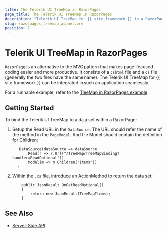 ```yaml
---
title: The Telerik UI TreeMap in RazorPages
page_title: The Telerik UI TreeMap in RazorPages
description: "Telerik UI TreeMap for {{ site.framework }} in a RazorPages application."
slug: razorpages_treemap_aspnetcore
position: 7
---
```


# Telerik UI TreeMap in RazorPages

`RazorPage` is an alternative to the MVC pattern that makes page-focused coding easier and more productive. It consists of a `cshtml` file and a `cs` file (generally the two files have the same name). The Telerik UI TreeMap for {{ site.framework }} can be integrated in such an application seamlessly.

For a runnable example, refer to the [TreeMap in RazorPages example](https://github.com/telerik/ui-for-aspnet-core-examples/tree/master/Telerik.Examples.RazorPages/Telerik.Examples.RazorPages/Pages/TreeMap).

## Getting Started

To bind the Telerik UI TreeMap to a data set within a RazorPage:

1. Setup the Read URL in the `DataSource`. The URL should refer the name of the method in the `PageModel`. And the Model should contain the definition for Children:

    ```
      .DataSource(dataSource => dataSource
          .Read(r => r.Url("/TreeMap/TreeMapBinding?handler=ReadOptional"))
          .Model(m => m.Children("Items"))
      )
    ```

2. Within the `.cs` file, introduce an ActionMethod to return the data set:

    ```
        public JsonResult OnGetReadOptional()
        {
            return new JsonResult(TreeMapItems);
        }
    ```

## See Also

* [Server-Side API](/api/treemap)
